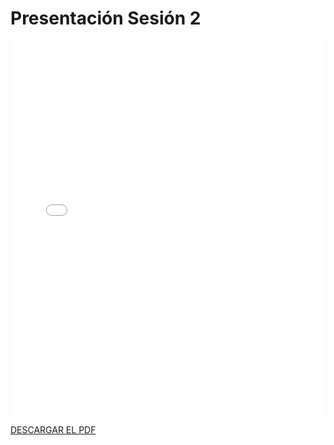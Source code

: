 # Presentación Sesión 2

<embed src="/PDFs/Presentaciones/PresentaciónG1semana3.pdf" type="application/pdf" width="100%" height="600px" />


[DESCARGAR EL PDF](../../../static/PDFs/Presentaciones/PresentaciónG1semana3.pdf)